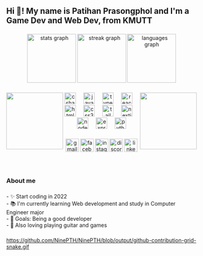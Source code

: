 <h2 align="left">Hi 👋! My name is Patihan Prasongphol and I'm a Game Dev and Web Dev, from KMUTT</h2>

###

<div align="center">
  <img src="https://github-readme-stats.vercel.app/api?username=NinePTH&hide_title=false&hide_rank=true&show_icons=true&include_all_commits=true&count_private=true&disable_animations=false&theme=dracula&locale=en&hide_border=true" height="129" alt="stats graph"  />
  <img src="https://streak-stats.demolab.com?user=NinePTH&locale=en&mode=weekly&theme=dracula&hide_border=true&border_radius=5" height="129" alt="streak graph"  />
  <img src="https://github-readme-stats.vercel.app/api/top-langs?username=NinePTH&locale=en&hide_title=false&layout=compact&card_width=320&langs_count=5&theme=dracula&hide_border=true" height="129" alt="languages graph"  />
</div>

###

<img align="left" height="150" src="https://scontent.cdninstagram.com/v/t51.2885-15/289745141_1156260518272651_8333271588469158946_n.webp?stp=dst-jpg_e35&efg=eyJ2ZW5jb2RlX3RhZyI6ImltYWdlX3VybGdlbi4xMDgweDEwODAuc2RyIn0&_nc_ht=scontent.cdninstagram.com&_nc_cat=107&_nc_ohc=w310CD2OY9EAX8UFZ5w&edm=APs17CUBAAAA&ccb=7-5&ig_cache_key=Mjg2NjYxNDQxMDg0MTg2OTk3Ng%3D%3D.2-ccb7-5&oh=00_AfD0fvsH7L02z2MjHPZhh-0bOYgHcemrULrn_5o9CAVY1w&oe=65EAC633&_nc_sid=10d13b"  />

###

<img align="right" height="150" src="https://avatars.githubusercontent.com/u/105841902?v=4"  />

###

<div align="center">
  <img src="https://cdn.jsdelivr.net/gh/devicons/devicon/icons/csharp/csharp-original.svg" height="30" alt="csharp logo"  />
  <img width="12" />
  <img src="https://cdn.jsdelivr.net/gh/devicons/devicon/icons/javascript/javascript-original.svg" height="30" alt="javascript logo"  />
  <img width="12" />
  <img src="https://cdn.jsdelivr.net/gh/devicons/devicon/icons/typescript/typescript-original.svg" height="30" alt="typescript logo"  />
  <img width="12" />
  <img src="https://cdn.jsdelivr.net/gh/devicons/devicon/icons/react/react-original.svg" height="30" alt="react logo"  />
  <img width="12" />
  <img src="https://cdn.jsdelivr.net/gh/devicons/devicon/icons/html5/html5-original.svg" height="30" alt="html5 logo"  />
  <img width="12" />
  <img src="https://cdn.jsdelivr.net/gh/devicons/devicon/icons/css3/css3-original.svg" height="30" alt="css3 logo"  />
  <img width="12" />
  <img src="https://cdn.jsdelivr.net/gh/devicons/devicon/icons/tailwindcss/tailwindcss-original-wordmark.svg" height="30" alt="tailwindcss logo"  />
  <img width="12" />
  <img src="https://cdn.jsdelivr.net/gh/devicons/devicon/icons/nextjs/nextjs-original.svg" height="30" alt="nextjs logo"  />
  <img width="12" />
  <img src="https://cdn.jsdelivr.net/gh/devicons/devicon/icons/nodejs/nodejs-original-wordmark.svg" height="30" alt="nodejs logo"  />
  <img width="12" />
  <img src="https://cdn.jsdelivr.net/gh/devicons/devicon/icons/express/express-original.svg" height="30" alt="express logo"  />
  <img width="12" />
  <img src="https://cdn.jsdelivr.net/gh/devicons/devicon/icons/python/python-original.svg" height="30" alt="python logo"  />
</div>

###

<div align="center">
  <img src="https://img.shields.io/static/v1?message=Gmail&logo=gmail&label=&color=D14836&logoColor=white&labelColor=&style=for-the-badge" height="35" alt="gmail logo"  />
  <img src="https://img.shields.io/static/v1?message=Facebook&logo=facebook&label=&color=1877F2&logoColor=white&labelColor=&style=for-the-badge" height="35" alt="facebook logo"  />
  <img src="https://img.shields.io/static/v1?message=Instagram&logo=instagram&label=&color=E4405F&logoColor=white&labelColor=&style=for-the-badge" height="35" alt="instagram logo"  />
  <img src="https://img.shields.io/static/v1?message=Discord&logo=discord&label=&color=7289DA&logoColor=white&labelColor=&style=for-the-badge" height="35" alt="discord logo"  />
  <img src="https://img.shields.io/static/v1?message=LinkedIn&logo=linkedin&label=&color=0077B5&logoColor=white&labelColor=&style=for-the-badge" height="35" alt="linkedin logo"  />
</div>

###

<br clear="both">

<h3 align="left">About me</h3>

###

<p align="left">- ✨ Start coding in 2022<br>- 📚 I'm currently learning Web development and study in Computer Engineer major<br>- 🎯 Goals: Being a good developer<br>- 💖 Also loving playing guitar and games</p>

###

https://github.com/NinePTH/NinePTH/blob/output/github-contribution-grid-snake.gif

###
